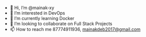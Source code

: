 - 👋 Hi, I’m @mainak-xy
- 👀 I’m interested in DevOps
- 🌱 I’m currently learning Docker
- 💞️ I’m looking to collaborate on Full Stack Projects
- 📫 How to reach me 87774911936, mainakdeb2017@gmail.com

<!---
mainak-xy/mainak-xy is a ✨ special ✨ repository because its `README.md` (this file) appears on your GitHub profile.
You can click the Preview link to take a look at your changes.
--->
